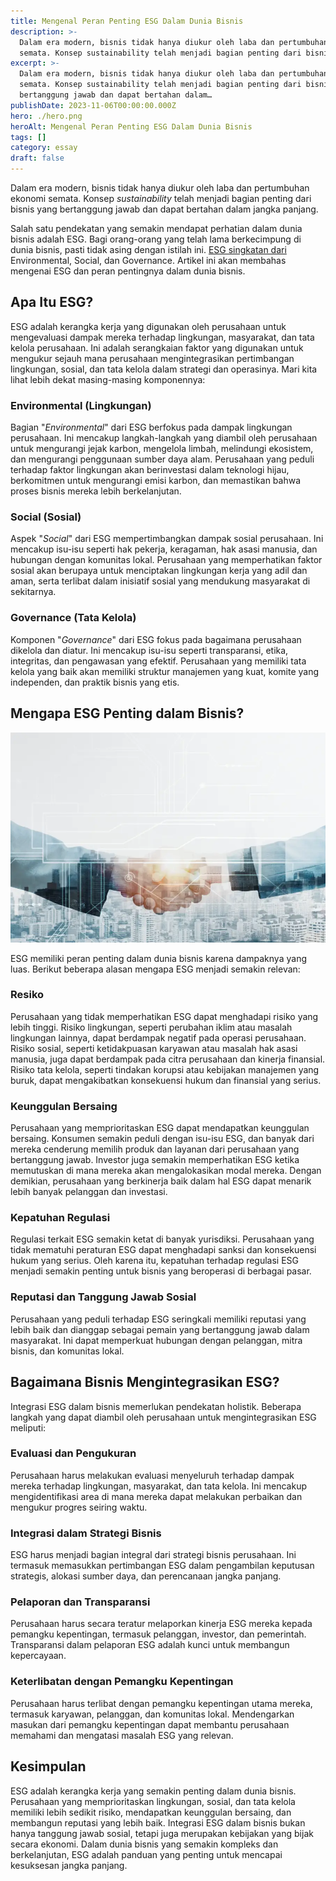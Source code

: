 ```yaml
---
title: Mengenal Peran Penting ESG Dalam Dunia Bisnis
description: >-
  Dalam era modern, bisnis tidak hanya diukur oleh laba dan pertumbuhan ekonomi
  semata. Konsep sustainability telah menjadi bagian penting dari bisnis yang…
excerpt: >-
  Dalam era modern, bisnis tidak hanya diukur oleh laba dan pertumbuhan ekonomi
  semata. Konsep sustainability telah menjadi bagian penting dari bisnis yang
  bertanggung jawab dan dapat bertahan dalam…
publishDate: 2023-11-06T00:00:00.000Z
hero: ./hero.png
heroAlt: Mengenal Peran Penting ESG Dalam Dunia Bisnis
tags: []
category: essay
draft: false
---
```


Dalam era modern, bisnis tidak hanya diukur oleh laba dan pertumbuhan ekonomi semata. Konsep _sustainability_ telah menjadi bagian penting dari bisnis yang bertanggung jawab dan dapat bertahan dalam jangka panjang.

Salah satu pendekatan yang semakin mendapat perhatian dalam dunia bisnis adalah ESG. Bagi orang-orang yang telah lama berkecimpung di dunia bisnis, pasti tidak asing dengan istilah ini. <a href="https://arsjadrasjid.com/mengenal-esg/">ESG singkatan dari</a> Environmental, Social, dan Governance. Artikel ini akan membahas mengenai ESG dan peran pentingnya dalam dunia bisnis.

## Apa Itu ESG?

ESG adalah kerangka kerja yang digunakan oleh perusahaan untuk mengevaluasi dampak mereka terhadap lingkungan, masyarakat, dan tata kelola perusahaan. Ini adalah serangkaian faktor yang digunakan untuk mengukur sejauh mana perusahaan mengintegrasikan pertimbangan lingkungan, sosial, dan tata kelola dalam strategi dan operasinya. Mari kita lihat lebih dekat masing-masing komponennya:

### Environmental (Lingkungan)

Bagian "_Environmental_" dari ESG berfokus pada dampak lingkungan perusahaan. Ini mencakup langkah-langkah yang diambil oleh perusahaan untuk mengurangi jejak karbon, mengelola limbah, melindungi ekosistem, dan mengurangi penggunaan sumber daya alam. Perusahaan yang peduli terhadap faktor lingkungan akan berinvestasi dalam teknologi hijau, berkomitmen untuk mengurangi emisi karbon, dan memastikan bahwa proses bisnis mereka lebih berkelanjutan.

### Social (Sosial)

Aspek "_Social_" dari ESG mempertimbangkan dampak sosial perusahaan. Ini mencakup isu-isu seperti hak pekerja, keragaman, hak asasi manusia, dan hubungan dengan komunitas lokal. Perusahaan yang memperhatikan faktor sosial akan berupaya untuk menciptakan lingkungan kerja yang adil dan aman, serta terlibat dalam inisiatif sosial yang mendukung masyarakat di sekitarnya.

### Governance (Tata Kelola)

Komponen "_Governance_" dari ESG fokus pada bagaimana perusahaan dikelola dan diatur. Ini mencakup isu-isu seperti transparansi, etika, integritas, dan pengawasan yang efektif. Perusahaan yang memiliki tata kelola yang baik akan memiliki struktur manajemen yang kuat, komite yang independen, dan praktik bisnis yang etis.

## Mengapa ESG Penting dalam Bisnis?

![](./images/business.webp 'Source: freepik.com/free-photo/business-partners-handshake-global-corporate-with-technology-concept\_15556737.htm')

ESG memiliki peran penting dalam dunia bisnis karena dampaknya yang luas. Berikut beberapa alasan mengapa ESG menjadi semakin relevan:

### Resiko

Perusahaan yang tidak memperhatikan ESG dapat menghadapi risiko yang lebih tinggi. Risiko lingkungan, seperti perubahan iklim atau masalah lingkungan lainnya, dapat berdampak negatif pada operasi perusahaan. Risiko sosial, seperti ketidakpuasan karyawan atau masalah hak asasi manusia, juga dapat berdampak pada citra perusahaan dan kinerja finansial. Risiko tata kelola, seperti tindakan korupsi atau kebijakan manajemen yang buruk, dapat mengakibatkan konsekuensi hukum dan finansial yang serius.

### Keunggulan Bersaing

Perusahaan yang memprioritaskan ESG dapat mendapatkan keunggulan bersaing. Konsumen semakin peduli dengan isu-isu ESG, dan banyak dari mereka cenderung memilih produk dan layanan dari perusahaan yang bertanggung jawab. Investor juga semakin memperhatikan ESG ketika memutuskan di mana mereka akan mengalokasikan modal mereka. Dengan demikian, perusahaan yang berkinerja baik dalam hal ESG dapat menarik lebih banyak pelanggan dan investasi.

### Kepatuhan Regulasi

Regulasi terkait ESG semakin ketat di banyak yurisdiksi. Perusahaan yang tidak mematuhi peraturan ESG dapat menghadapi sanksi dan konsekuensi hukum yang serius. Oleh karena itu, kepatuhan terhadap regulasi ESG menjadi semakin penting untuk bisnis yang beroperasi di berbagai pasar.

### Reputasi dan Tanggung Jawab Sosial

Perusahaan yang peduli terhadap ESG seringkali memiliki reputasi yang lebih baik dan dianggap sebagai pemain yang bertanggung jawab dalam masyarakat. Ini dapat memperkuat hubungan dengan pelanggan, mitra bisnis, dan komunitas lokal.

## Bagaimana Bisnis Mengintegrasikan ESG?

Integrasi ESG dalam bisnis memerlukan pendekatan holistik. Beberapa langkah yang dapat diambil oleh perusahaan untuk mengintegrasikan ESG meliputi:

### Evaluasi dan Pengukuran

Perusahaan harus melakukan evaluasi menyeluruh terhadap dampak mereka terhadap lingkungan, masyarakat, dan tata kelola. Ini mencakup mengidentifikasi area di mana mereka dapat melakukan perbaikan dan mengukur progres seiring waktu.

### Integrasi dalam Strategi Bisnis

ESG harus menjadi bagian integral dari strategi bisnis perusahaan. Ini termasuk memasukkan pertimbangan ESG dalam pengambilan keputusan strategis, alokasi sumber daya, dan perencanaan jangka panjang.

### Pelaporan dan Transparansi

Perusahaan harus secara teratur melaporkan kinerja ESG mereka kepada pemangku kepentingan, termasuk pelanggan, investor, dan pemerintah. Transparansi dalam pelaporan ESG adalah kunci untuk membangun kepercayaan.

### Keterlibatan dengan Pemangku Kepentingan

Perusahaan harus terlibat dengan pemangku kepentingan utama mereka, termasuk karyawan, pelanggan, dan komunitas lokal. Mendengarkan masukan dari pemangku kepentingan dapat membantu perusahaan memahami dan mengatasi masalah ESG yang relevan.

## Kesimpulan

ESG adalah kerangka kerja yang semakin penting dalam dunia bisnis. Perusahaan yang memprioritaskan lingkungan, sosial, dan tata kelola memiliki lebih sedikit risiko, mendapatkan keunggulan bersaing, dan membangun reputasi yang lebih baik. Integrasi ESG dalam bisnis bukan hanya tanggung jawab sosial, tetapi juga merupakan kebijakan yang bijak secara ekonomi. Dalam dunia bisnis yang semakin kompleks dan berkelanjutan, ESG adalah panduan yang penting untuk mencapai kesuksesan jangka panjang.
